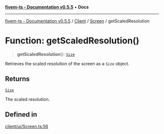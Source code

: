 [**fivem-ts - Documentation v0.5.5**](../../../../../README.md) • **Docs**

***

[fivem-ts - Documentation v0.5.5](../../../../../README.md) / [Client](../../../README.md) / [Screen](../README.md) / getScaledResolution

# Function: getScaledResolution()

> **getScaledResolution**(): [`Size`](../../../classes/Size.md)

Retrieves the scaled resolution of the screen as a `Size` object.

## Returns

[`Size`](../../../classes/Size.md)

The scaled resolution.

## Defined in

[client/ui/Screen.ts:56](https://github.com/Purpose-Dev/fivem-ts/blob/main/src/client/ui/Screen.ts#L56)
